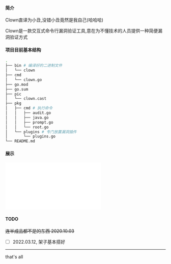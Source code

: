 #### 简介
Clown直译为小丑,没错小丑竟然是我自己(哈哈哈)

Clown是一款交互式命令行漏洞验证工具,意在为不懂技术的人员提供一种简便漏洞验证方式


#### 项目目前基本结构
```bash
.
├── bin # 编译好的二进制文件
│   └── clown
├── cmd
│   └── clown.go
├── go.mod
├── go.sum
├── pic
│   └── clown.cast
├── pkg
│   ├── cmd # 执行命令
│   │   ├── audit.go
│   │   ├── java.go
│   │   ├── prompt.go
│   │   └── root.go
│   └── plugins # 专门放置漏洞插件
│       └── plugins.go
└── README.md

```


#### 展示
<iframe src="./pic/clown.cast" scrolling="no" border="0" frameborder="no" framespacing="0" allowfullscreen="true"> </iframe>

#### TODO

~~连半成品都不是的东西 2020.10.03~~

- [ ] 2022.03.12, 架子基本搭好


---
that's all
